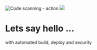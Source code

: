 ![Code scanning - action](https://github.com/robertefreeman/hello-demo/workflows/Code%20scanning%20-%20action/badge.svg)
![](https://github.com/robertefreeman/hello-demo/workflows/Build%20and%20deploy/badge.svg)


# Lets say hello ... 

with automated build, deploy and security
